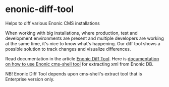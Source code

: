 enonic-diff-tool
================

Helps to diff various Enonic CMS installations

When working with big installations, where production, test and development environments are present
and multiple developers are working at the same time, it's nice to know what's happening. Our diff tool
shows a possible solution to track changes and visualize differences.


Read documentation in the article [Enonic Diff Tool](http://labs.enonic.com/articles/a-diff-tool "Enonic Diff Tool").
Here is [documentation on how to use Enonic cms-shell tool](https://enonic.com/en/docs/enonic-cms-47?page=Shell+Tool "Documentation on how to use Enonic cms-shell tool") for extracting xml from Enonic DB.

NB! Enonic Diff Tool depends upon cms-shell's extract tool that is Enterprise version only.